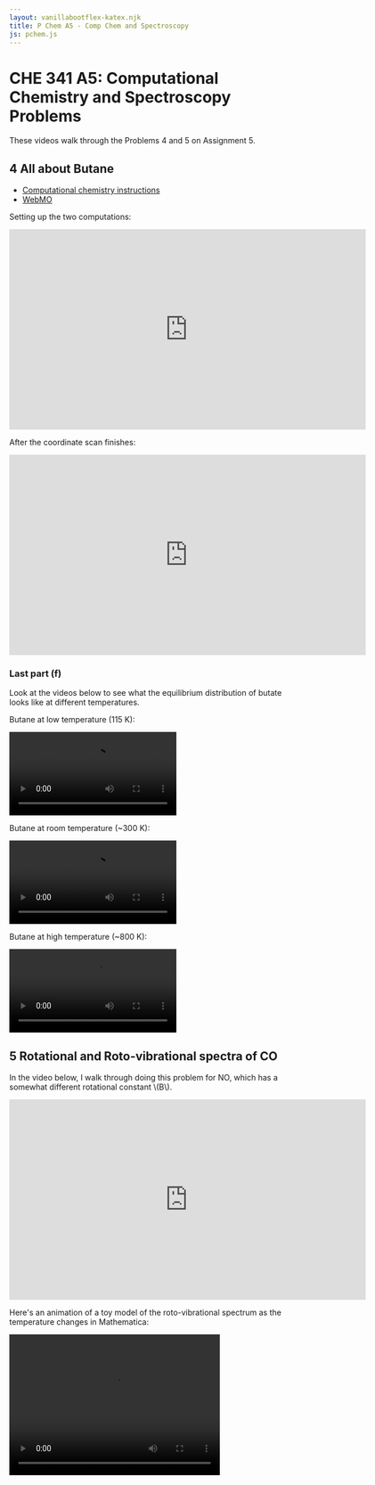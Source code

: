 ```yaml
---
layout: vanillabootflex-katex.njk
title: P Chem A5 - Comp Chem and Spectroscopy
js: pchem.js
---
```


# CHE 341 A5: Computational Chemistry and Spectroscopy Problems

These videos walk through the Problems 4 and 5 on Assignment 5. 

## 4 All about Butane

- [Computational chemistry instructions](https://docs.google.com/document/d/12eND2l42qUfMfBBpu97neHzB5P4J8YK0XQRkkC94hNs/edit?usp=sharing)
- [WebMO](https://webmo.osc.edu)

Setting up the two computations:

<iframe width="640" height="360" src="https://www.youtube.com/embed/aKGEfu6iTAA" frameborder="0" allow="accelerometer; autoplay; clipboard-write; encrypted-media; gyroscope; picture-in-picture" allowfullscreen></iframe>


After the coordinate scan finishes:

<iframe width="640" height="360" src="https://www.youtube.com/embed/jmNkoJgTzn8" frameborder="0" allow="accelerometer; autoplay; clipboard-write; encrypted-media; gyroscope; picture-in-picture" allowfullscreen></iframe>


### Last part (f)
Look at the videos below to see what the equilibrium distribution of butate looks like at different temperatures.

Butane at low temperature (115 K):

<video controls src="/img/butane-low-T.mov"></video>

Butane at room temperature  (~300 K):

<video controls src="/img/butane-RT.mov"></video>

Butane at high temperature (~800 K):

<video controls src="/img/butane-high-T.mov"></video>

## 5 Rotational and Roto-vibrational spectra of CO

In the video below, I walk through doing this problem for NO, which has a somewhat different rotational constant \\(B\\).


<iframe width="640" height="360" src="https://www.youtube.com/embed/5fezrK-WzUU" frameborder="0" allow="accelerometer; autoplay; clipboard-write; encrypted-media; gyroscope; picture-in-picture" allowfullscreen></iframe>


Here's an animation of a toy model of the roto-vibrational spectrum as the temperature changes in Mathematica:

<video width="378" height="253" src="/img/CO-Vibration-vs-T.mov" loop autoplay controls>
</video>